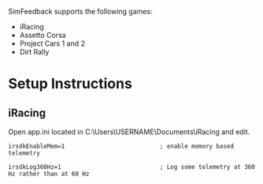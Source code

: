 SimFeedback supports the following games:

* iRacing
* Assetto Corsa
* Project Cars 1 and 2
* Dirt Rally

# Setup Instructions

## iRacing 

Open app.ini located in C:\Users\USERNAME\Documents\iRacing and edit.


`irsdkEnableMem=1                        	; enable memory based telemetry`

`irsdkLog360Hz=1                         	; Log some telemetry at 360 Hz rather than at 60 Hz`


